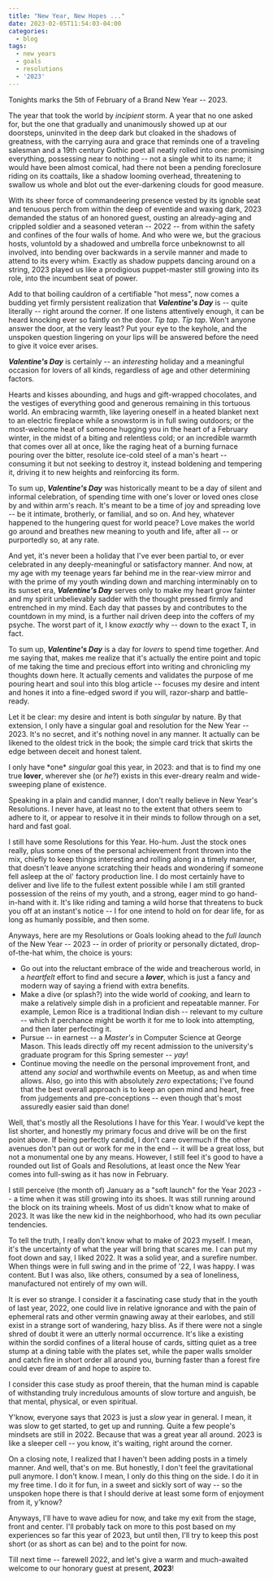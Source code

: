 ```yaml
---
title: "New Year, New Hopes ..."
date: 2023-02-05T11:54:03-04:00
categories:
  - blog
tags:
  - new years
  - goals
  - resolutions
  - '2023'
---
```


Tonights marks the 5th of February of a Brand New Year -- 2023.

The year that took the world by _incipient_ storm. A year that no one asked for, but the one that gradually and unanimously showed up at our doorsteps, uninvited in the deep dark but cloaked in the shadows of greatness, with the carrying aura and grace that reminds one of a traveling salesman and a 19th century Gothic poet all neatly rolled into one: promising everything, possessing near to nothing -- not a single whit to its name; it would have been almost comical, had there not been a pending foreclosure riding on its coattails, like a shadow looming overhead, threatening to swallow us whole and blot out the ever-darkening clouds for good measure.

With its sheer force of commandeering presence vested by its ignoble seat and tenuous perch from within the deep of eventide and waxing dark, 2023 demanded the status of an honored guest, ousting an already-aging and crippled soldier and a seasoned veteran -- 2022 -- from within the safety and confines of the four walls of home. And who were we, but the gracious hosts, voluntold by a shadowed and umbrella force unbeknownst to all involved, into bending over backwards in a servile manner and made to attend to its every whim. Exactly as shadow puppets dancing around on a string, 2023 played us like a prodigious puppet-master still growing into its role, into the incumbent seat of power.

Add to that boiling cauldron of a certifiable "hot mess", now comes a budding yet firmly persistent realization that **_Valentine's Day_** is -- quite literally -- right around the corner. If one listens attentively enough, it can be heard knocking ever so faintly on the door. _Tip tap_. _Tip tap_. Won't anyone answer the door, at the very least? Put your eye to the keyhole, and the unspoken question lingering on your lips will be answered before the need to give it voice ever arises.

**_Valentine's Day_** is certainly -- an _interesting_ holiday and a meaningful occasion for lovers of all kinds, regardless of age and other determining factors.

Hearts and kisses abounding, and hugs and gift-wrapped chocolates, and the vestiges of everything good and generous remaining in this tortuous world. An embracing warmth, like layering oneself in a heated blanket next to an electric fireplace while a snowstorm is in full swing outdoors; or the most-welcome heat of someone hugging you in the heart of a February winter, in the midst of a biting and relentless cold; or an incredible warmth that comes over all at once, like the raging heat of a burning furnace pouring over the bitter, resolute ice-cold steel of a man's heart -- consuming it but not seeking to destroy it, instead boldening and tempering it, driving it to new heights and reinforcing its form.

To sum up, _**Valentine's Day**_ was historically meant to be a day of silent and informal celebration, of spending time with one's lover or loved ones close by and within arm's reach. It's meant to be a time of joy and spreading love -- be it intimate, brotherly, or familial, and so on. And hey, whatever happened to the hungering quest for world peace? Love makes the world go around and breathes new meaning to youth and life, after all -- or purportedly so, at any rate.

And yet, it's never been a holiday that I've ever been partial to, or ever celebrated in any deeply-meaningful or satisfactory manner. And now, at my age with my teenage years far behind me in the rear-view mirror and with the prime of my youth winding down and marching interminably on to its sunset era, **_Valentine's Day_** serves only to make my heart grow fainter and my spirit unbelievably sadder with the thought pressed firmly and entrenched in my mind. Each day that passes by and contributes to the countdown in my mind, is a further nail driven deep into the coffers of my psyche. The worst part of it, I know _exactly_ why -- down to the exact T, in fact.

To sum up, **_Valentine's Day_** is a day for _lovers_ to spend time together. And me saying that, makes me realize that it's actually the entire point and topic of me taking the time and precious effort into writing and chronicling my thoughts down here. It actually cements and validates the purpose of me pouring heart and soul into this blog article -- focuses my desire and intent and hones it into a fine-edged sword if you will, razor-sharp and battle-ready.

Let it be clear: my desire and intent is both _singular_ by nature. By that extension, I only have a singular goal and resolution for the New Year -- 2023. It's no secret, and it's nothing novel in any manner. It actually can be likened to the oldest trick in the book; the simple card trick that skirts the edge between deceit and honest talent.

I only have \*one\* _singular_ goal this year, in 2023: and that is to find my one true **lover**, wherever she (or _he_?) exists in this ever-dreary realm and wide-sweeping plane of existence.

Speaking in a plain and candid manner, I don't really believe in New Year's Resolutions. I never have, at least no to the extent that others seem to adhere to it, or appear to resolve it in their minds to follow through on a set, hard and fast goal.

I still have some Resolutions for this Year. Ho-hum. Just the stock ones really, plus some ones of the personal achievement front thrown into the mix, chiefly to keep things interesting and rolling along in a timely manner, that doesn't leave anyone scratching their heads and wondering if someone fell asleep at the ol' factory production line. I do most certainly have to deliver and live life to the fullest extent possible while I am still granted possession of the reins of my youth, and a strong, eager mind to go hand-in-hand with it. It's like riding and taming a wild horse that threatens to buck you off at an instant's notice -- I for one intend to hold on for dear life, for as long as humanly possible, and then some.

Anyways, here are my Resolutions or Goals looking ahead to the _full launch_ of the New Year -- 2023 -- in order of priority or personally dictated, drop-of-the-hat whim, the choice is yours:

- Go out into the reluctant embrace of the wide and treacherous world, in a _heartfelt_ effort to find and secure a _**lover**_, which is just a fancy and modern way of saying a friend with extra benefits.
- Make a dive (or splash?) into the wide world of _cooking_, and learn to make a relatively simple dish in a proficient and repeatable manner. For example, Lemon Rice is a traditional Indian dish -- relevant to my culture -- which it perchance might be worth it for me to look into attempting, and then later perfecting it.
- Pursue -- in earnest -- a _Master's_ in Computer Science at George Mason. This leads directly off my recent admission to the university's graduate program for this Spring semester -- _yay_!
- Continue moving the needle on the personal improvement front, and attend any _social_ and worthwhile events on Meetup, as and when time allows. Also, go into this with absolutely _zero_ expectations; I've found that the best overall approach is to keep an open mind and heart, free from judgements and pre-conceptions -- even though that's most assuredly easier said than done!

Well, that's mostly all the Resolutions I have for this Year. I would've kept the list shorter, and honestly my primary focus and drive will be on the first point above. If being perfectly candid, I don't care overmuch if the other avenues don't pan out or work for me in the end -- it will be a great loss, but not a monumental one by any means. However, I still feel it's good to have a rounded out list of Goals and Resolutions, at least once the New Year comes into full-swing as it has now in February.

I still perceive (the month of) January as a "soft launch" for the Year 2023 -- a time when it was still growing into its shoes. It was still running around the block on its training wheels. Most of us didn't know what to make of 2023. It was like the new kid in the neighborhood, who had its own peculiar tendencies.

To tell the truth, I really don't know what to make of 2023 myself. I mean, it's the uncertainty of what the year will bring that scares me. I can put my foot down and say, I liked 2022. It was a solid year, and a surefire number. When things were in full swing and in the prime of '22, I was happy. I was content. But I was also, like others, consumed by a sea of loneliness, manufactured not entirely of my own will.

It is ever so strange. I consider it a fascinating case study that in the youth of last year, 2022, one could live in relative ignorance and with the pain of ephemeral rats and other vermin gnawing away at their earlobes, and still exist in a strange sort of wandering, hazy bliss. As if there were not a single shred of doubt it were an utterly normal occurrence. It's like a existing within the sordid confines of a literal house of cards, sitting quiet as a tree stump at a dining table with the plates set, while the paper walls smolder and catch fire in short order all around you, burning faster than a forest fire could ever dream of and hope to aspire to.

I consider this case study as proof therein, that the human mind is capable of withstanding truly incredulous amounts of slow torture and anguish, be that mental, physical, or even spiritual.

Y'know, everyone says that 2023 is just a _slow_ year in general. I mean, it was slow to get started, to get up and running. Quite a few people's mindsets are still in 2022. Because that was a great year all around. 2023 is like a sleeper cell -- you know, it's waiting, right around the corner.

On a closing note, I realized that I haven't been adding posts in a timely manner. And well, that's on me. But honestly, I don't feel the gravitational pull anymore. I don't know. I mean, I only do this thing on the side. I do it in my free time. I do it for fun, in a sweet and sickly sort of way -- so the unspoken hope there is that I should derive at least some form of enjoyment from it, y'know?

Anyways, I'll have to wave adieu for now, and take my exit from the stage, front and center. I'll probably tack on more to this post based on my experiences so far this year of 2023, but until then, I'll try to keep this post short (or as short as can be) and to the point for now.

Till next time -- farewell 2022, and let's give a warm and much-awaited welcome to our honorary guest at present, **2023**!
